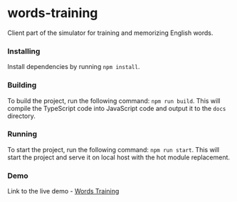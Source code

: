 # words-training

Client part of the simulator for training and memorizing English words.

### Installing

Install dependencies by running `npm install`. 

### Building 

To build the project, run the following command: `npm run build`. 
This will compile the TypeScript code into JavaScript code and output it to the `docs` directory.

### Running
To start the project, run the following command: `npm run start`.
This will start the project and serve it on local host with the hot module replacement.

### Demo

Link to the live demo - <a href="https://munimaev.github.io/words-training/">Words Training</a>
